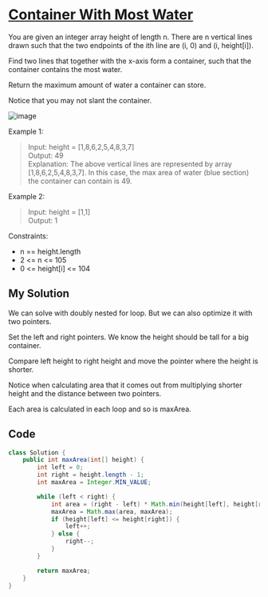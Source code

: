 # [Container With Most Water](https://leetcode.com/problems/container-with-most-water/)
You are given an integer array height of length n. There are n vertical lines drawn such that the two endpoints of the ith line are (i, 0) and (i, height[i]).

Find two lines that together with the x-axis form a container, such that the container contains the most water.

Return the maximum amount of water a container can store.

Notice that you may not slant the container.

![image](https://github.com/Goldbar97/Study/assets/100333239/a1470a81-0f07-498f-8845-95769551a04d)

Example 1:

>Input: height = [1,8,6,2,5,4,8,3,7]<br/>
>Output: 49<br/>
>Explanation: The above vertical lines are represented by array [1,8,6,2,5,4,8,3,7]. In this case, the max area of water (blue section) the container can contain is 49.<br/>

Example 2:

>Input: height = [1,1]<br/>
>Output: 1<br/>
 

Constraints:

- n == height.length
- 2 <= n <= 105
- 0 <= height[i] <= 104

## My Solution
We can solve with doubly nested for loop. But we can also optimize it with two pointers.

Set the left and right pointers. We know the height should be tall for a big container.

Compare left height to right height and move the pointer where the height is shorter.

Notice when calculating area that it comes out from multiplying shorter height and the distance between two pointers.

Each area is calculated in each loop and so is maxArea.

## Code
```java
class Solution {
    public int maxArea(int[] height) {
        int left = 0;
        int right = height.length - 1;
        int maxArea = Integer.MIN_VALUE;

        while (left < right) {
            int area = (right - left) * Math.min(height[left], height[right]);
            maxArea = Math.max(area, maxArea);
            if (height[left] <= height[right]) {
                left++;
            } else {
                right--;
            }
        }

        return maxArea;
    }
}
```
